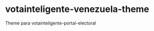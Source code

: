 votainteligente-venezuela-theme
===============================

Theme para votainteligente-portal-electoral
